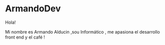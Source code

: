 # ArmandoDev

Hola!

Mi nombre es Armando Alducin ,sou Informático , me apasiona el desarrollo front end y el café !
